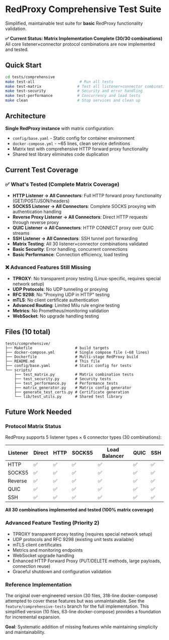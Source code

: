 # RedProxy Comprehensive Test Suite

Simplified, maintainable test suite for **basic** RedProxy functionality validation.

**✅ Current Status: Matrix Implementation Complete (30/30 combinations)**  
All core listener×connector protocol combinations are now implemented and tested.

## Quick Start

```bash
cd tests/comprehensive
make test-all                    # Run all tests
make test-matrix                # Test all listener×connector combinations  
make test-security              # Security and error handling
make test-performance           # Concurrency and load tests
make clean                      # Stop services and clean up
```

## Architecture

**Single RedProxy instance** with matrix configuration:
- `config/base.yaml` - Static config for container environment
- `docker-compose.yml` - ~65 lines, clean service definitions
- Matrix test with comprehensive HTTP forward proxy functionality
- Shared test library eliminates code duplication

## Current Test Coverage

### ✅ **What's Tested (Complete Matrix Coverage)**
- **HTTP Listener → All Connectors**: Full HTTP forward proxy functionality (GET/POST/JSON/headers)
- **SOCKS5 Listener → All Connectors**: Complete SOCKS proxying with authentication handling
- **Reverse Proxy Listener → All Connectors**: Direct HTTP requests through reverse proxy
- **QUIC Listener → All Connectors**: HTTP CONNECT proxy over QUIC streams
- **SSH Listener → All Connectors**: SSH tunnel port forwarding
- **Matrix Testing**: All 30 listener×connector combinations validated
- **Basic Security**: Error handling, concurrent connections
- **Basic Performance**: Connection efficiency, load testing

### ❌ **Advanced Features Still Missing**
- **TPROXY**: No transparent proxy testing (Linux-specific, requires special network setup)
- **UDP Protocols**: No UDP tunneling or proxying
- **RFC 9298**: No "Proxying UDP in HTTP" testing  
- **mTLS**: No client certificate authentication
- **Advanced Routing**: Limited Milu rule engine testing
- **Metrics**: No Prometheus/monitoring validation
- **WebSocket**: No upgrade handling testing

## Files (10 total)

```
tests/comprehensive/
├── Makefile                   # build targets
├── docker-compose.yml         # Single compose file (~68 lines)
├── Dockerfile                 # Multi-stage RedProxy build
├── README.md                  # This file
├── config/base.yaml           # Static config for tests
└── scripts/
    ├── test_matrix.py         # Matrix combination tests
    ├── test_security.py       # Security tests  
    ├── test_performance.py    # Performance tests
    ├── matrix_generator.py    # Matrix config generator
    ├── generate_test_certs.py # Certificate generation
    └── lib/test_utils.py      # Shared test library
```

## Future Work Needed

### **Protocol Matrix Status**
RedProxy supports 5 listener types × 6 connector types (30 combinations):

| Listener | Direct | HTTP | SOCKS5 | Load Balancer | QUIC | SSH |
|----------|--------|------|--------|---------------|------|-----|
| HTTP     | ✅     | ✅    | ✅      | ✅             | ✅    | ✅   |
| SOCKS5   | ✅     | ✅    | ✅      | ✅             | ✅    | ✅   |
| Reverse  | ✅     | ✅    | ✅      | ✅             | ✅    | ✅   |
| QUIC     | ✅     | ✅    | ✅      | ✅             | ✅    | ✅   |
| SSH      | ✅     | ✅    | ✅      | ✅             | ✅    | ✅   |

**All 30 combinations implemented and tested (100% matrix coverage)**

### **Advanced Feature Testing (Priority 2)**
- TPROXY transparent proxy testing (requires special network setup)
- UDP protocols and RFC 9298 (existing unit tests available)
- mTLS client certificates
- Metrics and monitoring endpoints
- WebSocket upgrade handling
- Enhanced HTTP Forward Proxy (PUT/DELETE methods, large payloads, connection reuse)
- Graceful shutdown and configuration validation

### **Reference Implementation**
The original over-engineered version (30 files, 318-line docker-compose) attempted to cover these features but was unmaintainable. See the `feature/comprehensive-tests` branch for the full implementation. This simplified version (10 files, 63-line docker-compose) provides a foundation for incremental expansion.

**Goal**: Systematic addition of missing features while maintaining simplicity and maintainability.